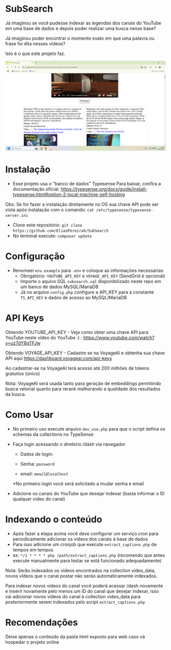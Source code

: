 # SubSearch
Já imaginou se você pudesse indexar as legendas dos canais do YouTube em uma base de dados e depois poder realizar uma 
busca nesse base?

Já imaginou poder encontrar o momento exato em que uma palavra ou frase foi dita nesses vídeos?

Isto é o que este projeto faz.

![Screenshot](https://raw.githubusercontent.com/EliasPereirah/SubSearch/main/html/imgs/screenshot.png)

# Instalação
- Esse projeto usa o "banco de dados" Typesense 
Para baixar, confira a documentação oficial: https://typesense.org/docs/guide/install-typesense.html#option-2-local-machine-self-hosting

Obs: Se for fazer a instalação diretamente no OS sua chave API pode ser vista após instalação com o comando: `cat /etc/typesense/typesense-server.ini`
- Clone este repositório: `git clone https://github.com/EliasPereirah/SubSearch`
- No terminal execute: `composer update`

# Configuração
- Renomeei `env.example` para `.env` e coloque as informações necessárias
  - Obrigatório: `YOUTUBE_API_KEY` e `VOYAGE_API_KEY` (SendGrid é opcional)
  - Importe o aquivo SQL `subsearch.sql` disponibilizado neste repo em um banco de dados MySQL/MariaDB
  - Já no arquivo `config.php` configure a API_KEY para a constante `TS_API_KEY` e dados de acesso ao MySQL/MariaDB

# API Keys
Obtendo YOUTUBE_API_KEY - Veja como obter uma chave API para YouTube neste vídeo do YouTube :) : https://www.youtube.com/watch?v=uz7dY8qTFJw



Obtendo VOYAGE_API_KEY - Cadastre se na VoyageAI e obtenha sua chave API aqui https://dashboard.voyageai.com/api-keys

Ao cadastrar-se na VoyageAI terá acesso até 200 milhões de tokens gratuitos (único)

Nota: VoyageAI será usada tanto para geração de embeddings permitindo busca vetorial quanto para rerank melhorando a 
qualidade dos resultados da busca.

# Como Usar
- No primeiro uso execute arquivo `dev_use.php` para que o script defina os schemas da collections no TypeSense

- Faça login acessando o diretório /dash via navegador 
   - Dados de login:
     
   - Senha: `password`
     
   - email: `email@localhost`
  
  *No primeiro login você será solicitado a mudar senha e email

- Adicione os canais do YouTube que desejar indexar (basta informar o ID qualquer video do canal)

# Indexando o conteúdo
- Após fazer a etapa acima você deve configurar um serviço cron para periodicamente adicionar os vídeos dos canais 
à base de dados
- Para isso adicione um cronjob que execute `extract_captions.php` de tempos em tempos
- ex: `*/1 * * * * php /path/extract_captions.php` (recomendo que antes execute manualmente para testar se está funcionado adequadamente)

Nota: Serão indexados os vídeos encontrados na collection video_data, novos vídeos que o canal postar não serão 
automaticamente indexados.

Para indexar novos vídeos do canal você poderá acessar /dash novamente e inserir novamente pelo menos um ID do canal 
que desejar indexar, isso vai adicionar novos vídeos do canal à collection video_data para posteriormente serem indexados pelo script `extract_captions.php`

# Recomendações
Deixe apenas o conteúdo da pasta html exposto para web caso vá hospedar o projeto online


